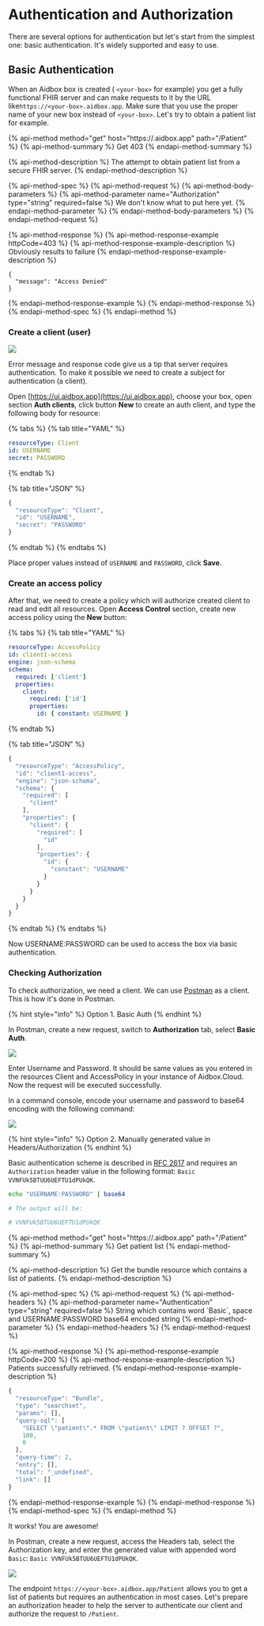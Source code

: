 # Authentication and Authorization

There are several options for authentication but let's start from the simplest one: basic authentication. It's widely supported and easy to use.

## Basic Authentication

When an Aidbox box is created \( `<your-box>` for example\) you get a fully functional FHIR server and can make requests to it by the URL like`https://<your-box>.aidbox.app`. Make sure that you use the proper name of your new box instead of `<your-box>`. Let's try to obtain a patient list for example. 

{% api-method method="get" host="https://<your-box>.aidbox.app" path="/Patient" %}
{% api-method-summary %}
Get 403
{% endapi-method-summary %}

{% api-method-description %}
The attempt to obtain patient list from a secure FHIR server.
{% endapi-method-description %}

{% api-method-spec %}
{% api-method-request %}
{% api-method-body-parameters %}
{% api-method-parameter name="Authorization" type="string" required=false %}
We don't know what to put here yet.
{% endapi-method-parameter %}
{% endapi-method-body-parameters %}
{% endapi-method-request %}

{% api-method-response %}
{% api-method-response-example httpCode=403 %}
{% api-method-response-example-description %}
Obviously results to failure
{% endapi-method-response-example-description %}

```
{
  "message": "Access Denied"
}
```
{% endapi-method-response-example %}
{% endapi-method-response %}
{% endapi-method-spec %}
{% endapi-method %}

### Create a client \(user\)

![](../.gitbook/assets/scr-2018-10-15_22-59-42.png)

Error message and response code give us a tip that server requires authentication. To make it possible we need to create a subject for authentication \(a client\).

Open [https://ui.aidbox.app](https://ui.aidbox.app), choose your box, open section **Auth clients**, click button **New** to create an auth client, and type the following body for resource:

{% tabs %}
{% tab title="YAML" %}
```yaml
resourceType: Client
id: USERNAME
secret: PASSWORD
```
{% endtab %}

{% tab title="JSON" %}
```javascript
{ 
  "resourceType": "Client",
  "id": "USERNAME",
  "secret": "PASSWORD"
}
```
{% endtab %}
{% endtabs %}

Place proper values instead of `USERNAME` and `PASSWORD`, click **Save**.

### Create an access policy

After that, we need to create a policy which will authorize created client to read and edit all resources. Open **Access Control** section, create new access policy using the **New** button:

{% tabs %}
{% tab title="YAML" %}
```yaml
resourceType: AccessPolicy
id: client1-access
engine: json-schema
schema:
  required: ['client']
  properties:
    client:
      required: ['id']
      properties:
        id: { constant: USERNAME }
```
{% endtab %}

{% tab title="JSON" %}
```javascript
{
  "resourceType": "AccessPolicy",
  "id": "client1-access",
  "engine": "json-schema",
  "schema": {
    "required": [
      "client"
    ],
    "properties": {
      "client": {
        "required": [
          "id"
        ],
        "properties": {
          "id": {
            "constant": "USERNAME"
          }
        }
      }
    }
  }
}
```
{% endtab %}
{% endtabs %}

Now USERNAME:PASSWORD can be used to access the box via basic authentication.

### Checking Authorization

To check authorization, we need a client. We can use [Postman](https://www.getpostman.com/) as a client. This is how it's done in Postman.

{% hint style="info" %}
Option 1. Basic Auth
{% endhint %}

 In Postman, create a new request, switch to **Authorization** tab, select **Basic Auth**.

![](../.gitbook/assets/scr-2018-10-15_19-40-40.png)

Enter Username and Password. It should be same values as you entered in the resources Client and AccessPolicy in your instance of Aidbox.Cloud. Now the request will be executed successfully.

In a command console, encode your username and password to base64 encoding with the following command: 

![](../.gitbook/assets/scr-2018-10-15_19-40-51.png)

{% hint style="info" %}
Option 2. Manually generated value in Headers/Authorization
{% endhint %}

Basic authentication scheme is described in [RFC 2617](https://tools.ietf.org/html/rfc2617#page-5) and requires an `Authorization` header value in the following format: `Basic VVNFUk5BTUU6UEFTU1dPUkQK`.

```bash
echo "USERNAME:PASSWORD" | base64

# The output will be:

# VVNFUk5BTUU6UEFTU1dPUkQK
```

{% api-method method="get" host="https://<your-box>.aidbox.app" path="/Patient" %}
{% api-method-summary %}
Get patient list
{% endapi-method-summary %}

{% api-method-description %}
Get the bundle resource which contains a list of patients.
{% endapi-method-description %}

{% api-method-spec %}
{% api-method-request %}
{% api-method-headers %}
{% api-method-parameter name="Authentication" type="string" required=false %}
String which contains word \`Basic\`, space and USERNAME:PASSWORD base64 encoded string 
{% endapi-method-parameter %}
{% endapi-method-headers %}
{% endapi-method-request %}

{% api-method-response %}
{% api-method-response-example httpCode=200 %}
{% api-method-response-example-description %}
Patients successfully retrieved.
{% endapi-method-response-example-description %}

```javascript
{
  "resourceType": "Bundle",
  "type": "searchset",
  "params": [],
  "query-sql": [
    "SELECT \"patient\".* FROM \"patient\" LIMIT ? OFFSET ?",
    100,
    0
  ],
  "query-time": 2,
  "entry": [],
  "total": "_undefined",
  "link": []
}
```
{% endapi-method-response-example %}
{% endapi-method-response %}
{% endapi-method-spec %}
{% endapi-method %}

It works! You are awesome!

In Postman, create a new request, access the Headers tab,  select the Authorization key, and enter the generated value with appended word `Basic`: `Basic VVNFUk5BTUU6UEFTU1dPUkQK`. 

![](../.gitbook/assets/scr-2018-10-15_22-46-58.png)

The endpoint `https://<your-box>.aidbox.app/Patient` allows you to get a list of patients but requires an authentication in most cases. Let's prepare an authorization header to help the server to authenticate our client and authorize the request to `/Patient`.

